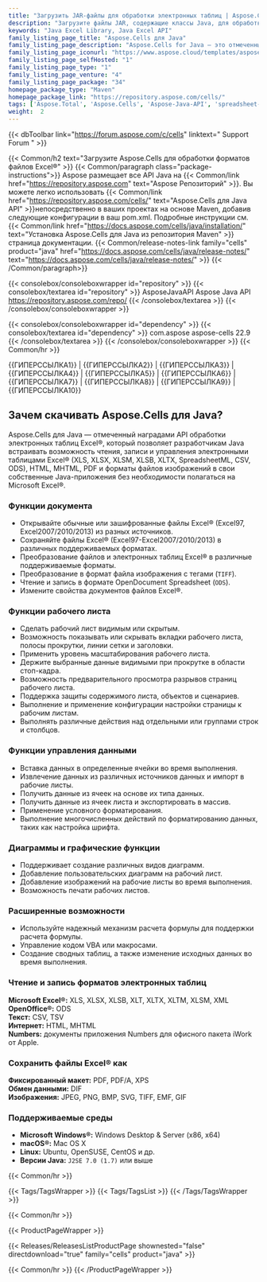 ```yaml
---
title: "Загрузить JAR-файлы для обработки электронных таблиц | Aspose.Cells API"
description: "Загрузите файлы JAR, содержащие классы Java, для обработки, управления и преобразования электронных таблиц Excel® с помощью локального API. Поддерживает диаграммы, печать, шифрование и многое другое."
keywords: "Java Excel Library, Java Excel API"
family_listing_page_title: "Aspose.Cells для Java"
family_listing_page_description: "Aspose.Cells for Java — это отмеченный наградами API обработки электронных таблиц Excel, который позволяет разработчикам Java внедрять возможность чтения, записи и управления электронными таблицами Excel в свои собственные приложения Java без необходимости полагаться на Microsoft Excel."
family_listing_page_iconurl: "https://www.aspose.cloud/templates/aspose/App_Themes/V3/images/cells/272x272/aspose_cells-for-java.png"
family_listing_page_selfHosted: "1"
family_listing_page_type: "1"
family_listing_page_venture: "4"
family_listing_page_package: "34"
homepage_package_type: "Maven"
homepage_package_link: "https://repository.aspose.com/cells/"
tags: ['Aspose.Total', 'Aspose.Cells', 'Aspose-Java-API', 'spreadsheet-java-library', 'spreadsheet-java-class', 'Maven', 'XLS', 'XLSX', 'XLSB', 'XLSM', 'XLT', 'XLTX', 'XLTM', 'XLAM', 'CSV', 'TSV', 'TabDelimited', 'TXT', 'HTML', 'MHTML', 'ODS', 'SpreadsheetML', 'Numbers', 'JSON', 'DIF', 'PDF', 'XPS', 'SVG', 'TIFF', 'PNG', 'BMP', 'EMF', 'JPEG', 'GIF', 'Markdown', 'SXC', 'FODS', 'DOCX', 'PPTX', 'Windows', 'Linux', 'Mac', 'J2SE', 'print', 'rendering', 'spreadsheet', 'encryption', 'workbook', 'excel-to-XPS', 'worksheet-to-XPS', 'workbook-to-XPS', 'excel-to-HTML', 'excel-to-PDF', 'conversion', 'convert', 'PDFA', 'worksheet-to-image', 'worksheet-to-SVG', 'JSON-to-CSV', 'CSV-to-JSON', 'import']
weight:  2
---
```


{{< dbToolbar link="https://forum.aspose.com/c/cells" linktext=" Support Forum " >}}

{{< Common/h2 text="Загрузите Aspose.Cells для обработки форматов файлов Excel®"  >}}
{{< Common/paragraph class="package-instructions">}}
Aspose размещает все API Java на
{{< Common/link href="https://repository.aspose.com" text="Aspose Репозиторий"  >}}. Вы можете легко использовать
{{< Common/link href="https://repository.aspose.com/cells/" text="Aspose.Cells для Java API"  >}}непосредственно в ваших проектах на основе Maven, добавив следующие конфигурации в ваш pom.xml. Подробные инструкции см.
{{< Common/link href="https://docs.aspose.com/cells/java/installation/" text="Установка Aspose.Cells для Java из репозитория Maven"  >}}страница документации.
{{< Common/release-notes-link family="cells" product="java" href="https://docs.aspose.com/cells/java/release-notes/" text="https://docs.aspose.com/cells/java/release-notes/"  >}}
{{< /Common/paragraph>}}

{{< consolebox/consoleboxwrapper id="repository" >}}
   {{< consolebox/textarea id="repository" >}} 
      <repository>
      <id>AsposeJavaAPI</id>
      <name>Aspose Java API</name>
      <url>https://repository.aspose.com/repo/</url>
      </repository> 
   {{< /consolebox/textarea >}}
{{< /consolebox/consoleboxwrapper >}}

{{< consolebox/consoleboxwrapper id="dependency" >}}
   {{< consolebox/textarea id="dependency" >}}
      <dependency>
      <groupId>com.aspose</groupId>
      <artifactId>aspose-cells</artifactId>
      <version>22.9</version>
      </dependency>
   {{< /consolebox/textarea >}}
{{< /consolebox/consoleboxwrapper >}}
{{< Common/hr >}}

{{ГИПЕРССЫЛКА1}} | {{ГИПЕРССЫЛКА2}} | {{ГИПЕРССЫЛКА3}} | {{ГИПЕРССЫЛКА4}} | {{ГИПЕРССЫЛКА5}} | {{ГИПЕРССЫЛКА6}} | {{ГИПЕРССЫЛКА7}} | {{ГИПЕРССЫЛКА8}} | {{ГИПЕРССЫЛКА9}} | {{ГИПЕРССЫЛКА10}}

## Зачем скачивать Aspose.Cells для Java?

Aspose.Cells для Java — отмеченный наградами API обработки электронных таблиц Excel®, который позволяет разработчикам Java встраивать возможность чтения, записи и управления электронными таблицами Excel® (XLS, XLSX, XLSM, XLSB, XLTX, SpreadsheetML, CSV, ODS), HTML, MHTML, PDF и форматы файлов изображений в свои собственные Java-приложения без необходимости полагаться на Microsoft Excel®.

### Функции документа

- Открывайте обычные или зашифрованные файлы Excel® (Excel97, Excel2007/2010/2013) из разных источников.
- Сохраняйте файлы Excel® (Excel97-Excel2007/2010/2013) в различных поддерживаемых форматах.
- Преобразование файлов и электронных таблиц Excel® в различные поддерживаемые форматы.
- Преобразование в формат файла изображения с тегами (`TIFF`).
- Чтение и запись в формате OpenDocument Spreadsheet (`ODS`).
- Измените свойства документов файлов Excel®.

### Функции рабочего листа

- Сделать рабочий лист видимым или скрытым.
- Возможность показывать или скрывать вкладки рабочего листа, полосы прокрутки, линии сетки и заголовки.
- Применить уровень масштабирования рабочего листа.
- Держите выбранные данные видимыми при прокрутке в области стоп-кадра.
- Возможность предварительного просмотра разрывов страниц рабочего листа.
- Поддержка защиты содержимого листа, объектов и сценариев.
- Выполнение и применение конфигурации настройки страницы к рабочим листам.
- Выполнять различные действия над отдельными или группами строк и столбцов.

### Функции управления данными

- Вставка данных в определенные ячейки во время выполнения.
- Извлечение данных из различных источников данных и импорт в рабочие листы.
- Получить данные из ячеек на основе их типа данных.
- Получить данные из ячеек листа и экспортировать в массив.
- Применение условного форматирования.
- Выполнение многочисленных действий по форматированию данных, таких как настройка шрифта.

### Диаграммы и графические функции

- Поддерживает создание различных видов диаграмм.
- Добавление пользовательских диаграмм на рабочий лист.
- Добавление изображений на рабочие листы во время выполнения.
- Возможность печати рабочих листов.

### Расширенные возможности

- Используйте надежный механизм расчета формулы для поддержки расчета формулы.
- Управление кодом VBA или макросами.
- Создание сводных таблиц, а также изменение исходных данных во время выполнения.

### Чтение и запись форматов электронных таблиц

**Microsoft Excel®:** XLS, XLSX, XLSB, XLT, XLTX, XLTM, XLSM, XML\
**OpenOffice®:** ODS\
**Текст:** CSV, TSV\
**Интернет:** HTML, MHTML\
**Numbers:** документы приложения Numbers для офисного пакета iWork от Apple.

### Сохранить файлы Excel® как

**Фиксированный макет:** PDF, PDF/A, XPS\
**Обмен данными:** DIF\
**Изображения:** JPEG, PNG, BMP, SVG, TIFF, EMF, GIF

### Поддерживаемые среды

- **Microsoft Windows®:** Windows Desktop & Server (x86, x64)
- **macOS®:** Mac OS X
- **Linux:** Ubuntu, OpenSUSE, CentOS и др.
- **Версии Java:** `J2SE 7.0 (1.7)` или выше

{{< Common/hr >}}

{{< Tags/TagsWrapper >}}
 {{< Tags/TagsList >}}
{{< /Tags/TagsWrapper >}}

{{< Common/hr >}}

{{< ProductPageWrapper >}}
<!-- ReleasesListProductPage-->
   {{< Releases/ReleasesListProductPage shownested="false"  directdownload="true" family="cells" product="java" >}}
<!-- /ReleasesListProductPage-->
{{< Common/hr >}}
{{< /ProductPageWrapper >}}

